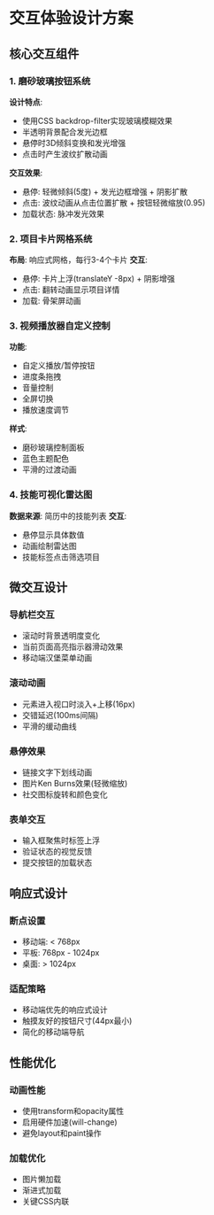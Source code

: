 # 交互体验设计方案

## 核心交互组件

### 1. 磨砂玻璃按钮系统
**设计特点**:
- 使用CSS backdrop-filter实现玻璃模糊效果
- 半透明背景配合发光边框
- 悬停时3D倾斜变换和发光增强
- 点击时产生波纹扩散动画

**交互效果**:
- 悬停: 轻微倾斜(5度) + 发光边框增强 + 阴影扩散
- 点击: 波纹动画从点击位置扩散 + 按钮轻微缩放(0.95)
- 加载状态: 脉冲发光效果

### 2. 项目卡片网格系统
**布局**: 响应式网格，每行3-4个卡片
**交互**:
- 悬停: 卡片上浮(translateY -8px) + 阴影增强
- 点击: 翻转动画显示项目详情
- 加载: 骨架屏动画

### 3. 视频播放器自定义控制
**功能**:
- 自定义播放/暂停按钮
- 进度条拖拽
- 音量控制
- 全屏切换
- 播放速度调节

**样式**:
- 磨砂玻璃控制面板
- 蓝色主题配色
- 平滑的过渡动画

### 4. 技能可视化雷达图
**数据来源**: 简历中的技能列表
**交互**:
- 悬停显示具体数值
- 动画绘制雷达图
- 技能标签点击筛选项目

## 微交互设计

### 导航栏交互
- 滚动时背景透明度变化
- 当前页面高亮指示器滑动效果
- 移动端汉堡菜单动画

### 滚动动画
- 元素进入视口时淡入+上移(16px)
- 交错延迟(100ms间隔)
- 平滑的缓动曲线

### 悬停效果
- 链接文字下划线动画
- 图片Ken Burns效果(轻微缩放)
- 社交图标旋转和颜色变化

### 表单交互
- 输入框聚焦时标签上浮
- 验证状态的视觉反馈
- 提交按钮的加载状态

## 响应式设计

### 断点设置
- 移动端: < 768px
- 平板: 768px - 1024px  
- 桌面: > 1024px

### 适配策略
- 移动端优先的响应式设计
- 触摸友好的按钮尺寸(44px最小)
- 简化的移动端导航

## 性能优化

### 动画性能
- 使用transform和opacity属性
- 启用硬件加速(will-change)
- 避免layout和paint操作

### 加载优化
- 图片懒加载
- 渐进式加载
- 关键CSS内联